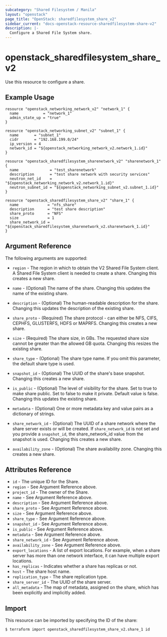 ```yaml
---
subcategory: "Shared Filesystem / Manila"
layout: "openstack"
page_title: "OpenStack: sharedfilesystem_share_v2"
sidebar_current: "docs-openstack-resource-sharedfilesystem-share-v2"
description: |-
  Configure a Shared File System share.
---
```


# openstack\_sharedfilesystem\_share\_v2

Use this resource to configure a share.

## Example Usage

```hcl
resource "openstack_networking_network_v2" "network_1" {
  name           = "network_1"
  admin_state_up = "true"
}

resource "openstack_networking_subnet_v2" "subnet_1" {
  name       = "subnet_1"
  cidr       = "192.168.199.0/24"
  ip_version = 4
  network_id = "${openstack_networking_network_v2.network_1.id}"
}

resource "openstack_sharedfilesystem_sharenetwork_v2" "sharenetwork_1" {
  name              = "test_sharenetwork"
  description       = "test share network with security services"
  neutron_net_id    = "${openstack_networking_network_v2.network_1.id}"
  neutron_subnet_id = "${openstack_networking_subnet_v2.subnet_1.id}"
}

resource "openstack_sharedfilesystem_share_v2" "share_1" {
  name             = "nfs_share"
  description      = "test share description"
  share_proto      = "NFS"
  size             = 1
  share_network_id = "${openstack_sharedfilesystem_sharenetwork_v2.sharenetwork_1.id}"
}
```

## Argument Reference

The following arguments are supported:

* `region` - The region in which to obtain the V2 Shared File System client.
    A Shared File System client is needed to create a share. Changing this
    creates a new share.

* `name` - (Optional) The name of the share. Changing this updates the name
    of the existing share.

* `description` - (Optional) The human-readable description for the share.
    Changing this updates the description of the existing share.

* `share_proto` - (Required) The share protocol - can either be NFS, CIFS,
    CEPHFS, GLUSTERFS, HDFS or MAPRFS. Changing this creates a new share.

* `size` - (Required) The share size, in GBs. The requested share size cannot be greater
    than the allowed GB quota. Changing this resizes the existing share.

* `share_type` - (Optional) The share type name. If you omit this parameter, the default
    share type is used.

* `snapshot_id` - (Optional) The UUID of the share's base snapshot. Changing this creates
    a new share.

* `is_public` - (Optional) The level of visibility for the share. Set to true to make
    share public. Set to false to make it private. Default value is false. Changing this
    updates the existing share.

* `metadata` - (Optional) One or more metadata key and value pairs as a dictionary of
    strings.

* `share_network_id` - (Optional) The UUID of a share network where the share server exists
    or will be created. If `share_network_id` is not set and you provide a `snapshot_id`,
    the share_network_id value from the snapshot is used. Changing this creates a new share.

* `availability_zone` - (Optional) The share availability zone. Changing this creates a
    new share.

## Attributes Reference

* `id` - The unique ID for the Share.
* `region` - See Argument Reference above.
* `project_id` - The owner of the Share.
* `name` - See Argument Reference above.
* `description` - See Argument Reference above.
* `share_proto` - See Argument Reference above.
* `size` - See Argument Reference above.
* `share_type` - See Argument Reference above.
* `snapshot_id` - See Argument Reference above.
* `is_public` - See Argument Reference above.
* `metadata` - See Argument Reference above.
* `share_network_id` - See Argument Reference above.
* `availability_zone` - See Argument Reference above.
* `export_locations` - A list of export locations. For example, when a share server
    has more than one network interface, it can have multiple export locations.
* `has_replicas` - Indicates whether a share has replicas or not.
* `host` - The share host name.
* `replication_type` - The share replication type.
* `share_server_id` - The UUID of the share server.
* `all_metadata` - The map of metadata, assigned on the share, which has been
  explicitly and implicitly added.

## Import

This resource can be imported by specifying the ID of the share:

```
$ terraform import openstack_sharedfilesystem_share_v2.share_1 id
```
